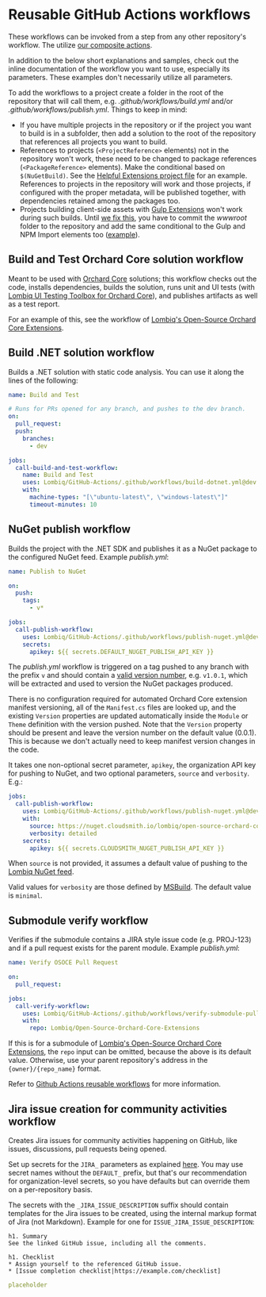 # Reusable GitHub Actions workflows

These workflows can be invoked from a step from any other repository's workflow. The utilize [our composite actions](Actions.md).

In addition to the below short explanations and samples, check out the inline documentation of the workflow you want to use, especially its parameters. These examples don't necessarily utilize all parameters.

To add the workflows to a project create a folder in the root of the repository that will call them, e.g. _.github/workflows/build.yml_ and/or _.github/workflows/publish.yml_. Things to keep in mind:

- If you have multiple projects in the repository or if the project you want to build is in a subfolder, then add a solution to the root of the repository that references all projects you want to build.
- References to projects (`<ProjectReference>` elements) not in the repository won't work, these need to be changed to package references (`<PackageReference>` elements). Make the conditional based on `$(NuGetBuild)`. See the [Helpful Extensions project file](https://github.com/Lombiq/Helpful-Extensions/blob/dev/Lombiq.HelpfulExtensions.csproj) for an example. References to projects in the repository will work and those projects, if configured with the proper metadata, will be published together, with dependencies retained among the packages too.
- Projects building client-side assets with [Gulp Extensions](https://github.com/Lombiq/Gulp-Extensions) won't work during such builds. Until [we fix this](https://github.com/Lombiq/Open-Source-Orchard-Core-Extensions/issues/48), you have to commit the _wwwroot_ folder to the repository and add the same conditional to the Gulp and NPM Import elements too ([example](https://github.com/Lombiq/Orchard-Data-Tables/blob/58458b5d6381c71c094cb8d960e12b15a59f62d7/Lombiq.DataTables/Lombiq.DataTables.csproj#L33-L35)).

## Build and Test Orchard Core solution workflow

Meant to be used with [Orchard Core](https://orchardcore.net/) solutions; this workflow checks out the code, installs dependencies, builds the solution, runs unit and UI tests (with [Lombiq UI Testing Toolbox for Orchard Core](https://github.com/Lombiq/UI-Testing-Toolbox)), and publishes artifacts as well as a test report.

For an example of this, see the workflow of [Lombiq's Open-Source Orchard Core Extensions](https://github.com/Lombiq/Open-Source-Orchard-Core-Extensions).

## Build .NET solution workflow

Builds a .NET solution with static code analysis. You can use it along the lines of the following:

```yaml
name: Build and Test

# Runs for PRs opened for any branch, and pushes to the dev branch.
on:
  pull_request:
  push:
    branches:
      - dev

jobs:
  call-build-and-test-workflow:
    name: Build and Test
    uses: Lombiq/GitHub-Actions/.github/workflows/build-dotnet.yml@dev
    with:
      machine-types: "[\"ubuntu-latest\", \"windows-latest\"]"
      timeout-minutes: 10
```

## NuGet publish workflow

Builds the project with the .NET SDK and publishes it as a NuGet package to the configured NuGet feed. Example _publish.yml_:

```yaml
name: Publish to NuGet

on:
  push:
    tags:
      - v*

jobs:
  call-publish-workflow:
    uses: Lombiq/GitHub-Actions/.github/workflows/publish-nuget.yml@dev
    secrets:
      apikey: ${{ secrets.DEFAULT_NUGET_PUBLISH_API_KEY }}
```

The _publish.yml_ workflow is triggered on a tag pushed to any branch with the prefix `v` and should contain a [valid version number](https://docs.microsoft.com/en-us/nuget/concepts/package-versioning#version-basics), e.g. `v1.0.1`, which will be extracted and used to version the NuGet packages produced.

There is no configuration required for automated Orchard Core extension manifest versioning, all of the `Manifest.cs` files are looked up, and the existing `Version` properties are updated automatically inside the `Module` or `Theme` definition with the version pushed. Note that the `Version` property should be present and leave the version number on the default value (0.0.1). This is because we don't actually need to keep manifest version changes in the code.

It takes one non-optional secret parameter, `apikey`, the organization API key for pushing to NuGet, and two optional parameters, `source` and `verbosity`. E.g.:

```yaml
jobs:
  call-publish-workflow:
    uses: Lombiq/GitHub-Actions/.github/workflows/publish-nuget.yml@dev
    with:
      source: https://nuget.cloudsmith.io/lombiq/open-source-orchard-core-extensions/v3/index.json
      verbosity: detailed
    secrets:
      apikey: ${{ secrets.CLOUDSMITH_NUGET_PUBLISH_API_KEY }}
```

When `source` is not provided, it assumes a default value of pushing to the [Lombiq NuGet feed](https://www.nuget.org/profiles/Lombiq).

Valid values for `verbosity` are those defined by [MSBuild](https://docs.microsoft.com/en-us/visualstudio/msbuild/msbuild-command-line-reference?view=vs-2022#:~:text=you%20can%20specify%20the%20following%20verbosity%20levels). The default value is `minimal`.

## Submodule verify workflow

Verifies if the submodule contains a JIRA style issue code (e.g. PROJ-123) and if a pull request exists for the parent module. Example _publish.yml_:

```yaml
name: Verify OSOCE Pull Request

on:
  pull_request:

jobs:
  call-verify-workflow:
    uses: Lombiq/GitHub-Actions/.github/workflows/verify-submodule-pull-request.yml@dev
    with:
      repo: Lombiq/Open-Source-Orchard-Core-Extensions
```

If this is for a submodule of [Lombiq's Open-Source Orchard Core Extensions](https://github.com/Lombiq/Open-Source-Orchard-Core-Extensions/), the `repo` input can be omitted, because the above is its default value. Otherwise, use your parent repository's address in the `{owner}/{repo_name}` format.

Refer to [Github Actions reusable workflows](https://docs.github.com/en/actions/learn-github-actions/reusing-workflows#overview) for more information.

## Jira issue creation for community activities workflow

Creates Jira issues for community activities happening on GitHub, like issues, discussions, pull requests being opened.

Set up secrets for the `JIRA_` parameters as explained [here](https://github.com/marketplace/actions/jira-login#enviroment-variables). You may use secret names without the `DEFAULT_` prefix, but that's our recommendation for organization-level secrets, so you have defaults but can override them on a per-repository basis.

The secrets with the `_JIRA_ISSUE_DESCRIPTION` suffix should contain templates for the Jira issues to be created, using the internal markup format of Jira (not Markdown). Example for one for `ISSUE_JIRA_ISSUE_DESCRIPTION`:

```text
h1. Summary
See the linked GitHub issue, including all the comments.

h1. Checklist
* Assign yourself to the referenced GitHub issue.
* [Issue completion checklist|https://example.com/checklist]
```

```yaml
placeholder
```
